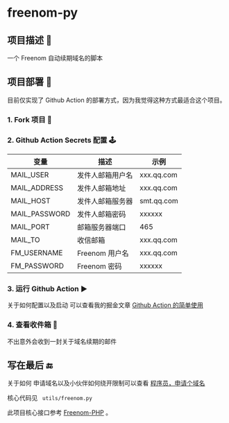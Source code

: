 # freenom-py

## 项目描述 🔑

一个 Freenom 自动续期域名的脚本


## 项目部署 🥳

目前仅实现了 Github Action 的部署方式，因为我觉得这种方式最适合这个项目。

### 1. Fork 项目 🔗



### 2. Github Action Secrets 配置  🕹

| 变量 | 描述 |  示例 |
| --- | --- |  --- | 
| MAIL_USER | 发件人邮箱用户名 |  xxx.qq.com | 
| MAIL_ADDRESS | 发件人邮箱地址 | xxx.qq.com |
| MAIL_HOST | 发件人邮箱服务器 | smt.qq.com |
| MAIL_PASSWORD | 发件人邮箱密码 | xxxxxx |
| MAIL_PORT | 邮箱服务器端口 |  465 |
| MAIL_TO | 收信邮箱 | xxx.qq.com |
| FM_USERNAME | Freenom 用户名 | xxx.qq.com |
| FM_PASSWORD | Freenom 密码 | xxxxxx |

### 3. 运行  Github Action ▶️

关于如何配置以及启动 可以查看我的掘金文章 [ Github Action 的简单使用 ](https://juejin.cn/post/6969119163293892639)

### 4. 查看收件箱 📮

不出意外会收到一封关于域名续期的邮件


## 写在最后 🔚

关于如何 申请域名以及小伙伴如何绕开限制可以查看 [ 程序员，申请个域名 ](https://juejin.cn/post/6979411782674677790)

核心代码见 ` utils/freenom.py`

此项目核心接口参考 [Freenom-PHP](https://github.com/shuai93/freenom) 。
